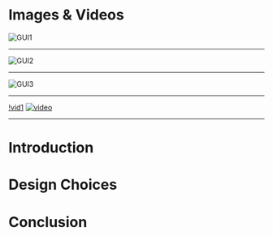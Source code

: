 # Images & Videos
![GUI1](https://github.com/terrabladex/periodiCpp-Storage/blob/main/Images%26Videos/table.png)

---
![GUI2](https://github.com/terrabladex/periodiCpp-Storage/blob/main/Images%26Videos/search.png)

---
![GUI3](https://github.com/terrabladex/periodiCpp-Storage/blob/main/Images%26Videos/dialog.png)

---

[!vid1](https://github.com/terrabladex/periodiCpp-Storage/blob/main/Images%26Videos/GUI-Recording-1.mkv)
[![video](https://github.com/terrabladex/periodiCpp-Storage/blob/main/Images%26Videos/search.png)](https://github.com/terrabladex/periodiCpp-Storage/blob/main/Images%26Videos/GUI-Recording-1.mkv)

---
# Introduction
# Design Choices
# Conclusion

